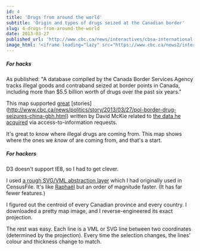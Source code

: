 ```yaml
---
id: 4
title: 'Drugs from around the world'
subtitle: 'Origin and types of drugs seized at the Canadian border'
slug: 4-drugs-from-around-the-world
date: 2013-03-27
published_url: 'http://www.cbc.ca/news/interactives/cbsa-international-seizures/index.html'
image_html: '<iframe loading="lazy" src="https://www.cbc.ca/news2/interactives/cbsa-international-seizures/iframe/index.html" width="780" height="658" scrolling="no"></iframe>'
---
```

##### For hacks


As published: "A database compiled by the Canada Border Services Agency tracks illegal goods and contraband seized at border points in Canada, including more than $5.5 billion worth of drugs over the past six years."

This map supported [great](http://www.cbc.ca/news/canada/british-columbia/story/2013/03/27/pol-busted-at-the-border-drug-seizures-cbsa.html) [stories] (http://www.cbc.ca/news/politics/story/2013/03/27/pol-border-drug-seizures-china-gbh.html) written by David McKie related to [the data he acquired](http://www.cbc.ca/newsblogs/politics/inside-politics-blog/2013/03/post-15.html) via access-to-information requests.

It's great to know where illegal drugs are coming from. This map shows where the ones we _know_ of are coming from, and that's a start.


##### For hackers


D3 doesn't support IE8, so I had to get clever.

I used [a rough SVG/VML abstraction layer](https://github.com/adamhooper/censusfile/blob/master/app/assets/javascripts/paper.js.coffee) which I had originally used in CensusFile. It's like [Raphaël](http://raphaeljs.com/) but an order of magnitude faster. (It has far fewer features.)

I figured out the centroid of every Canadian province and every country. I downloaded a pretty map image, and I reverse-engineered its exact projection.

The rest was easy. Each line is a VML or SVG line between two coordinates (determined by the projection). Every time the selection changes, the lines' colour and thickness change to match.
